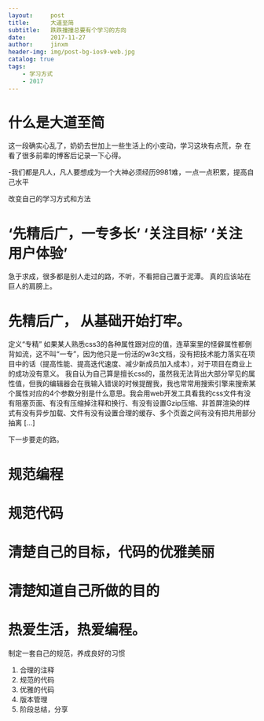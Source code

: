 ```yaml
---
layout:     post
title:      大道至简 
subtitle:   跌跌撞撞总要有个学习的方向
date:       2017-11-27
author:     jinxm
header-img: img/post-bg-ios9-web.jpg
catalog: true
tags:
    - 学习方式
    - 2017
---
```

# 什么是大道至简

这一段确实心乱了，奶奶去世加上一些生活上的小变动，学习这块有点荒，杂
在看了很多前辈的博客后记录一下心得。


-我们都是凡人，凡人要想成为一个大神必须经历9981难，一点一点积累，提高自己水平

改变自己的学习方式和方法
# ‘先精后广，一专多长’  ‘关注目标’ ‘关注用户体验’

急于求成，很多都是别人走过的路，不听，不看把自己置于泥潭。
真的应该站在巨人的肩膀上。

# 先精后广， 从基础开始打牢。
定义“专精”
如果某人熟悉css3的各种属性跟对应的值，连草案里的怪僻属性都倒背如流，这不叫“一专”，因为他只是一份活的w3c文档，没有把技术能力落实在项目中的话（提高性能、提高迭代速度、减少新成员加入成本），对于项目在商业上的成功没有意义。
我自认为自己算是擅长css的，虽然我无法背出大部分罕见的属性值，但我的编辑器会在我输入错误的时候提醒我，我也常常用搜索引擎来搜索某个属性对应的4个参数分别是什么意思。我会用web开发工具看我的css文件有没有阻塞页面、有没有压缩掉注释和换行、有没有设置Gzip压缩、非首屏渲染的样式有没有异步加载、文件有没有设置合理的缓存、多个页面之间有没有把共用部分抽离 […]


下一步要走的路。
# 规范编程 
# 规范代码
# 清楚自己的目标，代码的优雅美丽
# 清楚知道自己所做的目的
# 热爱生活，热爱编程。

制定一套自己的规范，养成良好的习惯
1. 合理的注释
2. 规范的代码
3. 优雅的代码
4. 版本管理
4. 阶段总结，分享